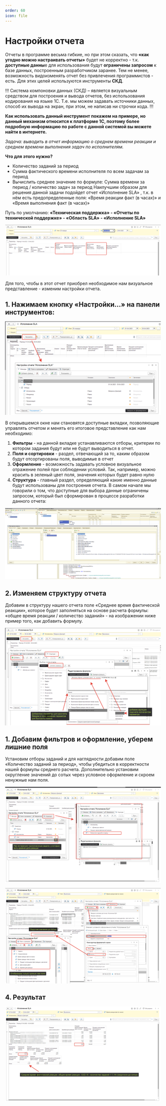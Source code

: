 ```yaml
---
order: 60
icon: file
---
```


# Настройки отчета
Отчеты в программе весьма гибкие, но при этом сказать, что **«как угодно можно настраивать отчеты»** будет не корректно - т.к. **доступные данны**е для использования будут **ограничены запросом** к базе данных, построенным разработчиком заранее. Тем не менее, возможность видоизменять отчет без привлечения программистов - есть. Для этих целей используются инструменты **СКД**.

!!!
Система компоновки данных (СКД) – является визуальным средством для построения и вывода отчетов, без использования кодирования на языке 1С. Т.е. мы можем задавать источники данных, способ их вывода на экран, при этом, не написав ни строчки кода.
!!!

**Как использовать данный инструмент покажем на примере, но данный механизм относится к платформе 1С, поэтому более подробную информацию по работе с данной системой вы можете найти в интернете.**

*Задача: выводить в отчет информацию о среднем времени реакции и среднем времени выполнения задач по исполнителям.* 

**Что для этого нужно?**
* Количество заданий за период
* Сумма фактического времени исполнителя по всем задачам за период
* Вычислить среднее значение по формуле: Сумма времени за период / количество задач за период
Наилучшим образом для решения данной задачи подойдет отчет «Исполнение SLA» , т.к. в нём есть предопределенные поля: «Время реакции факт (в часах)» и «Время выполнения факт (в часах)»  

Путь по умолчанию: **«Техническая поддержка» - «Отчеты по технической поддержке» - «Область SLA» - «Исполнение SLA»**

![01_НастройкаОтчета](static/01_НастройкаОтчета.png)

Для того, чтобы в этот отчет приобрел необходимое нам визуальное представление - изменим настройки отчета.

## 1. Нажимаем кнопку «Настройки...» на панели инструментов:

![02_НастройкаОтчета](static/02_НастройкаОтчета.png)

В открывшемся окне нам становятся доступные вкладки, позволяющие управлять отчетом и менять его итоговое представление как нам необходимо:
1. **Фильтры** - на данной вкладке устанавливаются отборы, критерии по котором задания будут или не будут выводиться в отчет.
2. **Поля и сортировки** - раздел, отвечающий за то, каким образом будут отсортированы поля, выводимые в отчет
3. **Оформление** - возможность задавать условное визуальное отражение полей при соблюдении условий. Так, например, можно красить в зеленый цвет поля, значения которых будет равно нулю
4. **Структура** - главный раздел, определяющий какие именно данные будут использованы для построения отчета. В самом начале мы говорили о том, что доступные для выбора данные ограничены запросом, который был сформирован в процессе разработки данного отчета:

![03_НастройкаОтчета](static/03_НастройкаОтчета.png)

## 2. Изменяем структуру отчета
Добавим в структуру нашего отчета поле «Среднее время фактической реакции», которое будет заполняться на основе расчета формулы: «общее время реакции / количество заданий»  - на изображении ниже пример того, как добавить формулу.


![04_НастройкаОтчета](static/04_НастройкаОтчета.png)

## 1. Добавим фильтров и оформление, уберем лишние поля

Установим отборы заданий и для наглядности добавим поле «Количество заданий за период», чтобы убедиться в корректности нашей формулы среднего расчета. Дополнительно установим округление значений до сотых через условное оформление и скроем ненужные нам поля.


![05_НастройкаОтчета](static/05_НастройкаОтчета.png)

![06_НастройкаОтчета](static/06_НастройкаОтчета.png)

## 4. Результат

![07_НастройкаОтчета](static/07_НастройкаОтчета.png)

